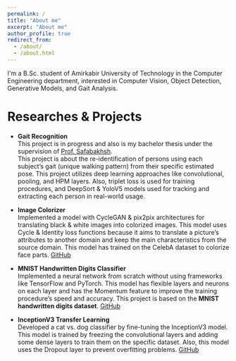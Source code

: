 ```yaml
---
permalink: /
title: "About me"
excerpt: "About me"
author_profile: true
redirect_from: 
  - /about/
  - /about.html
---
```


I'm a B.Sc. student of Amirkabir University of Technology in the Computer Engineering department, interested in Computer Vision, Object Detection, Generative Models, and Gait Analysis.

# Researches & Projects

* **Gait Recognition** <br/>
This project is in progress and also is my bachelor thesis under the supervision of [Prof. Safabakhsh](https://scholar.google.com/citations?user=zFsdqo8AAAAJ&hl=en).  
This project is about the re-identification of persons using each subject’s gait (unique walking pattern) from their
specific estimated pose. This project utilizes deep learning approaches like convolutional, pooling, and HPM layers.
Also, triplet loss is used for training procedures, and DeepSort & YoloV5 models used for tracking and extracting each person in real-world usage.

* **Image Colorizer** <br/>
Implemented a model with CycleGAN & pix2pix architectures for translating black & white images into colorized images. This model uses Cycle & Identity loss functions because it aims to translate a picture’s attributes to another domain and keep the main characteristics from the source domain. This model has
trained on the CelebA dataset to colorize face parts. [GitHub](https://github.com/KoroshRH/Image-Colorizer)

* **MNIST Handwritten Digits Classifier** <br/> 
Implemented a neural network from scratch without using frameworks like TensorFlow and PyTorch. This model has flexible layers and neurons on each layer and has the Momentum feature to improve the training procedure’s speed and accuracy. This project is based on the **MNIST handwritten digits dataset**. [GitHub](https://github.com/KoroshRH/MNIST-handwritten-classifier)

* **InceptionV3 Transfer Learning** <br/>
Developed a cat vs. dog classifier by fine-tuning the InceptionV3 model. This model is trained by freezing the convolutional layers and adding some dense layers to train them on the specific dataset. Also, this model uses the Dropout layer to prevent overfitting problems. [GitHub](https://github.com/KoroshRH/InceptionV3-transfer-learning)
